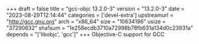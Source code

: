 +++
draft = false
title = "gcc-objc 13.2.0-3"
version = "13.2.0-3"
date = "2023-08-29T12:14:44"
categories = ['devel-extra']
upstreamurl = "http://gcc.gnu.org"
arch = "x86_64"
size = "10634196"
usize = "37290632"
sha1sum = "1e258ecdb3710a72998b78fb631a134d0c23931a"
depends = "['libobjc', 'gcc']"
+++
Objective-C support for GCC